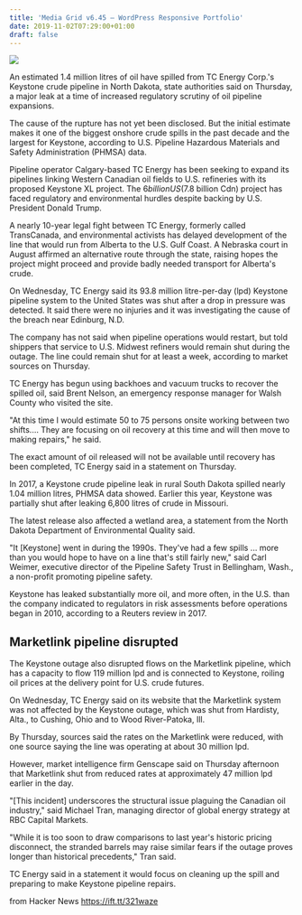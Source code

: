 ```yaml
---
title: 'Media Grid v6.45 – WordPress Responsive Portfolio'
date: 2019-11-02T07:29:00+01:00
draft: false
---
```


![](https://i.cbc.ca/1.5343567.1572561191!/fileImage/httpImage/image.jpg_gen/derivatives/16x9_620/keystone-pipeline-leak.jpg)  

An estimated 1.4 million litres of oil have spilled from TC Energy Corp.'s Keystone crude pipeline in North Dakota, state authorities said on Thursday, a major leak at a time of increased regulatory scrutiny of oil pipeline expansions.

The cause of the rupture has not yet been disclosed. But the initial estimate makes it one of the biggest onshore crude spills in the past decade and the largest for Keystone, according to U.S. Pipeline Hazardous Materials and Safety Administration (PHMSA) data.

Pipeline operator Calgary-based TC Energy has been seeking to expand its pipelines linking Western Canadian oil fields to U.S. refineries with its proposed Keystone XL project. The $6 billion US ($7.8 billion Cdn) project has faced regulatory and environmental hurdles despite backing by U.S. President Donald Trump.

A nearly 10-year legal fight between TC Energy, formerly called TransCanada, and environmental activists has delayed development of the line that would run from Alberta to the U.S. Gulf Coast. A Nebraska court in August affirmed an alternative route through the state, raising hopes the project might proceed and provide badly needed transport for Alberta's crude.

On Wednesday, TC Energy said its 93.8 million litre-per-day (lpd) Keystone pipeline system to the United States was shut after a drop in pressure was detected. It said there were no injuries and it was investigating the cause of the breach near Edinburg, N.D.

The company has not said when pipeline operations would restart, but told shippers that service to U.S. Midwest refiners would remain shut during the outage. The line could remain shut for at least a week, according to market sources on Thursday.

TC Energy has begun using backhoes and vacuum trucks to recover the spilled oil, said Brent Nelson, an emergency response manager for Walsh County who visited the site.

"At this time I would estimate 50 to 75 persons onsite working between two shifts.... They are focusing on oil recovery at this time and will then move to making repairs," he said.

The exact amount of oil released will not be available until recovery has been completed, TC Energy said in a statement on Thursday.

In 2017, a Keystone crude pipeline leak in rural South Dakota spilled nearly 1.04 million litres, PHMSA data showed. Earlier this year, Keystone was partially shut after leaking 6,800 litres of crude in Missouri.

The latest release also affected a wetland area, a statement from the North Dakota Department of Environmental Quality said.

"It \[Keystone\] went in during the 1990s. They've had a few spills ... more than you would hope to have on a line that's still fairly new," said Carl Weimer, executive director of the Pipeline Safety Trust in Bellingham, Wash., a non-profit promoting pipeline safety.

Keystone has leaked substantially more oil, and more often, in the U.S. than the company indicated to regulators in risk assessments before operations began in 2010, according to a Reuters review in 2017.

Marketlink pipeline disrupted
-----------------------------

The Keystone outage also disrupted flows on the Marketlink pipeline, which has a capacity to flow 119 million lpd and is connected to Keystone, roiling oil prices at the delivery point for U.S. crude futures.

On Wednesday, TC Energy said on its website that the Marketlink system was not affected by the Keystone outage, which was shut from Hardisty, Alta., to Cushing, Ohio and to Wood River-Patoka, Ill.

By Thursday, sources said the rates on the Marketlink were reduced, with one source saying the line was operating at about 30 million lpd.

However, market intelligence firm Genscape said on Thursday afternoon that Marketlink shut from reduced rates at approximately 47 million lpd earlier in the day.

"\[This incident\] underscores the structural issue plaguing the Canadian oil industry," said Michael Tran, managing director of global energy strategy at RBC Capital Markets.

"While it is too soon to draw comparisons to last year's historic pricing disconnect, the stranded barrels may raise similar fears if the outage proves longer than historical precedents," Tran said.

TC Energy said in a statement it would focus on cleaning up the spill and preparing to make Keystone pipeline repairs.

  
  
from Hacker News https://ift.tt/321waze